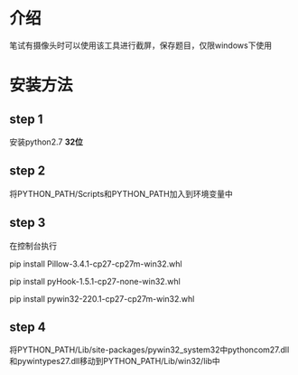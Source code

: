 # 介绍
笔试有摄像头时可以使用该工具进行截屏，保存题目，仅限windows下使用

# 安装方法
## step 1
安装python2.7  __32位__
## step 2
将PYTHON_PATH/Scripts和PYTHON_PATH加入到环境变量中
## step 3
在控制台执行

pip install Pillow-3.4.1-cp27-cp27m-win32.whl

pip install pyHook-1.5.1-cp27-none-win32.whl

pip install pywin32-220.1-cp27-cp27m-win32.whl

## step 4
将PYTHON_PATH/Lib/site-packages/pywin32_system32中pythoncom27.dll和pywintypes27.dll移动到PYTHON_PATH/Lib/win32/lib中
